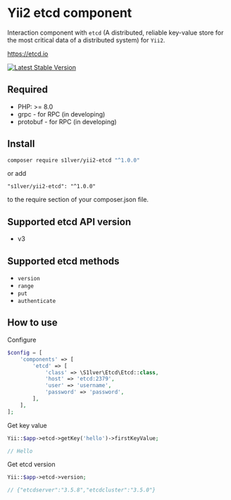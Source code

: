 # Yii2 etcd component

Interaction component with `etcd` (A distributed, reliable key-value store for the most critical data of a distributed system) for `Yii2`.

https://etcd.io

[![Latest Stable Version](https://poser.pugx.org/s1lver/yii2-etcd/v/stable.svg)](https://packagist.org/packages/s1lver/yii2-etcd)

## Required

- PHP: >= 8.0
- grpc - for RPC (in developing)
- protobuf - for RPC (in developing)

## Install

```bash
composer require s1lver/yii2-etcd "^1.0.0"
```

or add

```
"s1lver/yii2-etcd": "^1.0.0"
```

to the require section of your composer.json file.

## Supported etcd API version

- v3

## Supported etcd methods

- `version`
- `range`
- `put`
- `authenticate`


## How to use

Configure

```php
$config = [
    'components' => [
        'etcd' => [
            'class' => \S1lver\Etcd\Etcd::class,
            'host' => 'etcd:2379',
            'user' => 'username',
            'password' => 'password',
        ],
    ],
];
```

Get key value
```php
Yii::$app->etcd->getKey('hello')->firstKeyValue;

// Hello
```

Get etcd version

```php
Yii::$app->etcd->version;

// {"etcdserver":"3.5.8","etcdcluster":"3.5.0"}
```
